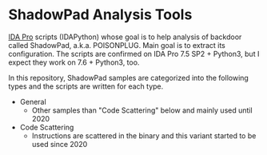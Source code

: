 # ShadowPad Analysis Tools
[IDA Pro](https://www.hex-rays.com/products/ida/) scripts (IDAPython) whose goal is to help analysis of backdoor called ShadowPad, a.k.a. POISONPLUG. Main goal is to extract its configuration.
The scripts are confirmed on IDA Pro 7.5 SP2 + Python3, but I expect they work on 7.6 + Python3, too. 

In this repository, ShadowPad samples are categorized into the following types and the scripts are written for each type. 
- General
  - Other samples than "Code Scattering" below and mainly used until 2020
- Code Scattering
  - Instructions are scattered in the binary and this variant started to be used since 2020


